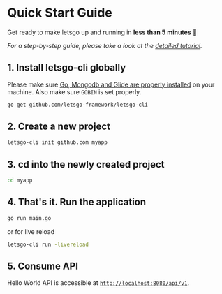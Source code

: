 # Quick Start Guide

Get ready to make letsgo up and running in **less than 5 minutes** 🚀

*For a step-by-step guide, please take a look at the [detailed tutorial](quick-tutorial.html).*

## 1. Install letsgo-cli globally

Please make sure [Go, Mongodb and Glide are properly installed](install-requirements.html) on your machine. Also make sure `GOBIN` is set properly.

```bash
go get github.com/letsgo-framework/letsgo-cli
```

## 2. Create a new project

```bash
letsgo-cli init github.com myapp
```

## 3. cd into the newly created project

```bash
cd myapp
```

## 4. That's it. Run the application

```bash
go run main.go
```
or for live reload
```bash
letsgo-cli run -livereload
```

## 5. Consume API

Hello World API is accessible at [`http://localhost:8080/api/v1`](http://localhost:8080/api/v1).
